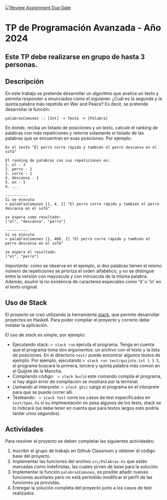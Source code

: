 [![Review Assignment Due Date](https://classroom.github.com/assets/deadline-readme-button-24ddc0f5d75046c5622901739e7c5dd533143b0c8e959d652212380cedb1ea36.svg)](https://classroom.github.com/a/FyyG8dcN)
# TP de Programación Avanzada - Año 2024

## Este TP debe realizarse en grupo de hasta 3 personas.

## Descripción

En este trabajo se pretende desarrollar un algoritmo que analice un texto y permita responder a enunciados como el siguiente: ¿Cuál es la segunda y la quinta palabra más repetida en War and Peace? Es decir, se pretende desarrollar la función:

```
palabrasComunes :: [Int] -> Texto -> [Palabra]
```

En donde, reciba un listado de posiciones y un texto, calcule el ranking de palabras con más repeticiones y retorne solamente el listado de las palabras que se encuentran en esas posiciones. Por ejemplo:

```
En el texto "El perro corre rápido y también el perro descansa en el sofá"

El ranking de palabras con sus repeticiones es:
1. el - 3
2. perro - 2
3. corre - 1
4. descansa - 1
5. en - 1
6. ...

----------
Si se ejecuta
> palabrasComunes [1, 4, 2] "El perro corre rápido y también el perro descansa en el sofá"

se espera como resultado:
["el", "descansa", "perro"]

----------
Si se ejecuta
> palabrasComunes [1, 400, 2] "El perro corre rápido y también el perro descansa en el sofá"

se espera el resultado:
["el", "perro"]
```

_Importante:_ como se observa en el ejemplo, si dos palabras tienen el mismo número de repeticiones se prioriza el orden alfabético, y no se distingue entre la versión con mayúscula y con minúscula de la misma palabra. Además, asumir la no existencia de caracteres especiales como ’\t’ o ’\n’ en el texto original.

## Uso de Stack

El proyecto se creo utilizando la herramienta [stack](https://docs.haskellstack.org/en/stable/), que permite desarrollar proyectos en Haskell. Para poder compilar el proyecto y correrlo debe instalar la aplicación.

El uso de stack es simple, por ejemplo:

- Ejecutando stack: `> stack run` ejecuta el programa. Tenga en cuenta que el programa toma dos argumentos: un archivo con el texto y la lista de posiciones. En el directorio `test/` puede encontrar algunos textos de ejemplo. Por ejemplo, ejecutando `> stack run test/quijote.txt 1 3 5`, el programa buscará la primera, tercera y quinta palabra más común en el Quijote de la Mancha.
- Compilando código: ` > stack build` este comando compila el programa, si hay algún error de compilación se mostrará por la terminal.
- Llamando al interprete: `> stack ghci` carga el programa en el interprete para que se puede correr allí.
- Testeando: ` > stack test` corre los casos de test especificados en `test/Spec.hs` si su implmentación no pasa algunos de los tests, stack se lo indicará (se debe tener en cuenta que para textos largos esto podría tardar unos segundos).

## Actividades

Para resolver el proyecto se deben completar las siguientes actividades:

1. Inscribir el grupo de trabajo en Github Classroom y obtener el código base del proyecto.
2. Implementar las funciones del archivo `src/Palabras.hs` que están marcadas como indefinidas, las cuales sirven de base para la solución.
3. Implementar la función `palabrasComunes`, es posible añadir nuevas funciones auxiliares pero no está permitido modificar el perfil de las funciones ya provistas.
4. Entregar la solución completa del proyecto junto a los casos de test realizados.
